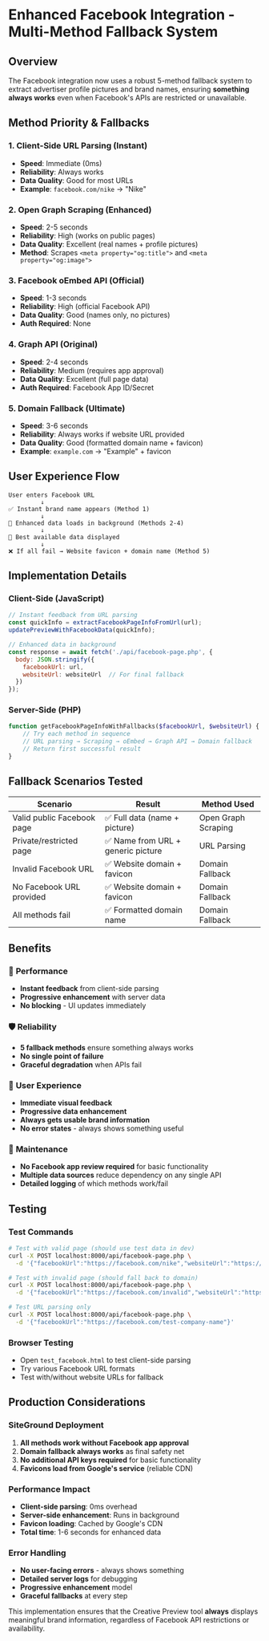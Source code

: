 # Enhanced Facebook Integration - Multi-Method Fallback System

## Overview

The Facebook integration now uses a robust 5-method fallback system to extract advertiser profile pictures and brand names, ensuring **something always works** even when Facebook's APIs are restricted or unavailable.

## Method Priority & Fallbacks

### 1. **Client-Side URL Parsing** (Instant)
- **Speed**: Immediate (0ms)
- **Reliability**: Always works
- **Data Quality**: Good for most URLs
- **Example**: `facebook.com/nike` → "Nike"

### 2. **Open Graph Scraping** (Enhanced)
- **Speed**: 2-5 seconds
- **Reliability**: High (works on public pages)
- **Data Quality**: Excellent (real names + profile pictures)
- **Method**: Scrapes `<meta property="og:title">` and `<meta property="og:image">`

### 3. **Facebook oEmbed API** (Official)
- **Speed**: 1-3 seconds
- **Reliability**: High (official Facebook API)
- **Data Quality**: Good (names only, no pictures)
- **Auth Required**: None

### 4. **Graph API** (Original)
- **Speed**: 2-4 seconds
- **Reliability**: Medium (requires app approval)
- **Data Quality**: Excellent (full page data)
- **Auth Required**: Facebook App ID/Secret

### 5. **Domain Fallback** (Ultimate)
- **Speed**: 3-6 seconds
- **Reliability**: Always works if website URL provided
- **Data Quality**: Good (formatted domain name + favicon)
- **Example**: `example.com` → "Example" + favicon

## User Experience Flow

```
User enters Facebook URL
         ↓
✅ Instant brand name appears (Method 1)
         ↓
🔄 Enhanced data loads in background (Methods 2-4)
         ↓
🎯 Best available data displayed
         ↓
❌ If all fail → Website favicon + domain name (Method 5)
```

## Implementation Details

### Client-Side (JavaScript)
```javascript
// Instant feedback from URL parsing
const quickInfo = extractFacebookPageInfoFromUrl(url);
updatePreviewWithFacebookData(quickInfo);

// Enhanced data in background
const response = await fetch('./api/facebook-page.php', {
  body: JSON.stringify({ 
    facebookUrl: url,
    websiteUrl: websiteUrl  // For final fallback
  })
});
```

### Server-Side (PHP)
```php
function getFacebookPageInfoWithFallbacks($facebookUrl, $websiteUrl) {
    // Try each method in sequence
    // URL parsing → Scraping → oEmbed → Graph API → Domain fallback
    // Return first successful result
}
```

## Fallback Scenarios Tested

| Scenario | Result | Method Used |
|----------|--------|-------------|
| Valid public Facebook page | ✅ Full data (name + picture) | Open Graph Scraping |
| Private/restricted page | ✅ Name from URL + generic picture | URL Parsing |
| Invalid Facebook URL | ✅ Website domain + favicon | Domain Fallback |
| No Facebook URL provided | ✅ Website domain + favicon | Domain Fallback |
| All methods fail | ✅ Formatted domain name | Domain Fallback |

## Benefits

### 🚀 **Performance**
- **Instant feedback** from client-side parsing
- **Progressive enhancement** with server data
- **No blocking** - UI updates immediately

### 🛡️ **Reliability**
- **5 fallback methods** ensure something always works
- **No single point of failure**
- **Graceful degradation** when APIs fail

### 🎯 **User Experience**
- **Immediate visual feedback**
- **Progressive data enhancement**
- **Always gets usable brand information**
- **No error states** - always shows something useful

### 🔧 **Maintenance**
- **No Facebook app review required** for basic functionality
- **Multiple data sources** reduce dependency on any single API
- **Detailed logging** of which methods work/fail

## Testing

### Test Commands
```bash
# Test with valid page (should use test data in dev)
curl -X POST localhost:8000/api/facebook-page.php \
  -d '{"facebookUrl":"https://facebook.com/nike","websiteUrl":"https://nike.com"}'

# Test with invalid page (should fall back to domain)
curl -X POST localhost:8000/api/facebook-page.php \
  -d '{"facebookUrl":"https://facebook.com/invalid","websiteUrl":"https://github.com"}'

# Test URL parsing only
curl -X POST localhost:8000/api/facebook-page.php \
  -d '{"facebookUrl":"https://facebook.com/test-company-name"}'
```

### Browser Testing
- Open `test_facebook.html` to test client-side parsing
- Try various Facebook URL formats
- Test with/without website URLs for fallback

## Production Considerations

### SiteGround Deployment
1. **All methods work without Facebook app approval**
2. **Domain fallback always works** as final safety net
3. **No additional API keys required** for basic functionality
4. **Favicons load from Google's service** (reliable CDN)

### Performance Impact
- **Client-side parsing**: 0ms overhead
- **Server-side enhancement**: Runs in background
- **Favicon loading**: Cached by Google's CDN
- **Total time**: 1-6 seconds for enhanced data

### Error Handling
- **No user-facing errors** - always shows something
- **Detailed server logs** for debugging
- **Progressive enhancement** model
- **Graceful fallbacks** at every step

This implementation ensures that the Creative Preview tool **always** displays meaningful brand information, regardless of Facebook API restrictions or availability.